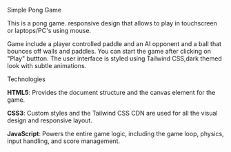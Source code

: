 Simple Pong Game 

This is a pong game.
responsive design that allows to play in touchscreen or laptops/PC's using mouse.

Game include a player controlled paddle and an AI opponent and a ball that bounces off walls and paddles.
You can start the game after clicking on "Play" buttton. The user interface is styled using Tailwind CSS,dark themed look with subtle animations.

Technologies

**HTML5**: Provides the document structure and the canvas element for the game.

**CSS3**: Custom styles and the Tailwind CSS CDN are used for all the visual design and responsive layout.

**JavaScript**: Powers the entire game logic, including the game loop, physics, input handling, and score management.
